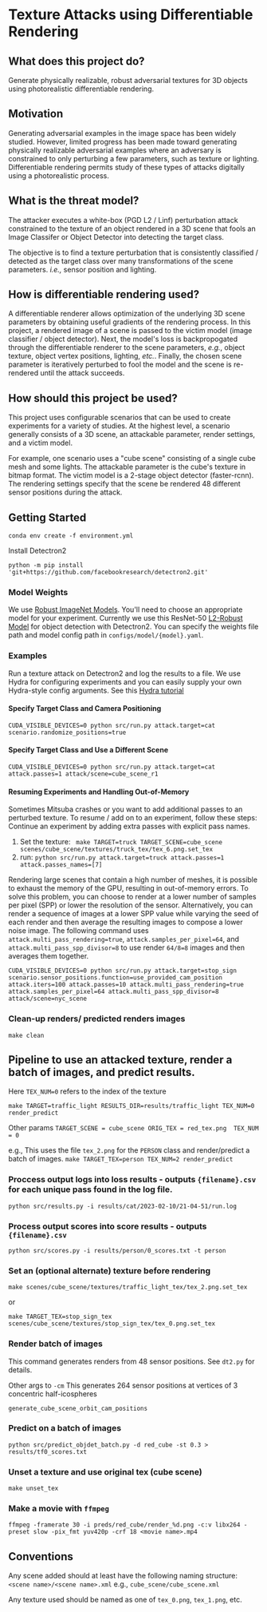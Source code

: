 # Texture Attacks using Differentiable Rendering

## What does this project do?  
Generate physically realizable, robust adversarial textures for 3D objects using photorealistic differentiable rendering. 

## Motivation
Generating adversarial examples in the image space has been widely studied.  However, limited progress has been made toward generating physically realizable adversarial examples where an adversary is constrained to only perturbing a few parameters, such as texture or lighting.  Differentiable rendering permits study of these types of attacks digitally using a photorealistic process.  

## What is the threat model?
The attacker executes a white-box (PGD L2 / Linf) perturbation attack constrained to the texture of an object rendered in a 3D scene that fools an Image Classifer or Object Detector into detecting the target class. 

The objective is to find a texture perturbation that is consistently classified / detected as the target class over many transformations of the scene parameters. _i.e.,_ sensor position and lighting. 

## How is differentiable rendering used?

A differentiable renderer allows optimization of the underlying 3D scene parameters by obtaining useful gradients of the rendering process. In this project, a rendered image of a scene is passed to the victim model (image classifier / object detector). Next, the model's loss is backpropogated through the differentiable renderer to the scene parameters, _e.g._, object texture, object vertex positions, lighting, _etc._. Finally, the chosen scene parameter is iteratively perturbed to fool the model and the scene is re-rendered until the attack succeeds. 

## How should this project be used?
This project uses configurable scenarios that can be used to create experiments for a variety of studies.  At the highest level, a scenario generally consists of a 3D scene, an attackable parameter, render settings, and a victim model.  

For example, one scenario uses a "cube scene" consisting of a single cube mesh and some lights.  The attackable parameter is the cube's texture in bitmap format. The victim model is a 2-stage object detector (faster-rcnn).  The rendering settings specify that the scene be rendered 48 different sensor positions during the attack.  


## Getting Started

`conda env create -f environment.yml`

Install Detectron2

`python -m pip install 'git+https://github.com/facebookresearch/detectron2.git'`

### Model Weights
We use [Robust ImageNet Models](https://github.com/microsoft/robust-models-transfer). You'll need to choose an appropriate model for your experiment. Currently we use this ResNet-50 [L2-Robust Model](https://robustnessws4285631339.blob.core.windows.net/public-models/robust_imagenet/resnet50_l2_eps0.03.ckpt?sv=2020-08-04&ss=bfqt&srt=sco&sp=rwdlacupitfx&se=2051-10-06T07:09:59Z&st=2021-10-05T23:09:59Z&spr=https,http&sig=U69sEOSMlliobiw8OgiZpLTaYyOA5yt5pHHH5%2FKUYgI%3D) for object detection with Detectron2. You can specify the weights file path and model config path in `configs/model/{model}.yaml`.


### Examples
Run a texture attack on Detectron2 and log the results to a file.  We use Hydra for configuring experiments and you can easily supply your own Hydra-style config arguments. See this [Hydra tutorial](https://hydra.cc/docs/tutorials/basic/your_first_app/simple_cli/)

#### Specify Target Class and Camera Positioning
`CUDA_VISIBLE_DEVICES=0 python src/run.py attack.target=cat scenario.randomize_positions=true`

#### Specify Target Class and Use a Different Scene
`CUDA_VISIBLE_DEVICES=0 python src/run.py attack.target=cat attack.passes=1 attack/scene=cube_scene_r1`

#### Resuming Experiments and Handling Out-of-Memory
Sometimes Mitsuba crashes or you want to add additional passes to an perturbed texture.  To resume / add on to an experiment, follow these steps:
Continue an experiment by adding extra passes with explicit pass names.
1. Set the texture:
` make TARGET=truck TARGET_SCENE=cube_scene scenes/cube_scene/textures/truck_tex/tex_6.png.set_tex`
2. run: `python src/run.py attack.target=truck attack.passes=1 attack.passes_names=[7]`


Rendering large scenes that contain a high number of meshes, it is possible to exhaust the memory of the GPU, resulting in out-of-memory errors.  To solve this problem, you can choose to render at a lower number of samples per pixel (SPP) or lower the resolution of the sensor.  Alternatively, you can render a sequence of images at a lower SPP value while varying the seed of each render and then average the resulting images to compose a lower noise image.  The following command uses `attack.multi_pass_rendering=true`, `attack.samples_per_pixel=64`, and `attack.multi_pass_spp_divisor=8` to use render `64/8=8` images and then averages them together.

`CUDA_VISIBLE_DEVICES=0 python src/run.py attack.target=stop_sign scenario.sensor_positions.function=use_provided_cam_position attack.iters=100 attack.passes=10 attack.multi_pass_rendering=true attack.samples_per_pixel=64 attack.multi_pass_spp_divisor=8 attack/scene=nyc_scene`

### Clean-up renders/ predicted renders images

`make clean`

## Pipeline to use an attacked texture, render a batch of images, and predict results. 
Here `TEX_NUM=0` refers to the index of the texture
 
`make TARGET=traffic_light RESULTS_DIR=results/traffic_light TEX_NUM=0 render_predict`

Other params
`TARGET_SCENE = cube_scene
ORIG_TEX = red_tex.png 
TEX_NUM = 0`

e.g., This uses the file `tex_2.png` for the `PERSON` class and render/predict a batch of images.
`make TARGET_TEX=person TEX_NUM=2 render_predict`


### Proccess output logs into loss results - outputs `{filename}.csv` for each unique pass found in the log file.

`python src/results.py -i results/cat/2023-02-10/21-04-51/run.log`

### Process output scores into score results - outputs `{filename}.csv`

`python src/scores.py -i results/person/0_scores.txt -t person`

### Set an (optional alternate) texture before rendering

`make scenes/cube_scene/textures/traffic_light_tex/tex_2.png.set_tex`

or 

`make TARGET_TEX=stop_sign_tex scenes/cube_scene/textures/stop_sign_tex/tex_0.png.set_tex`

### Render batch of images
This command generates renders from 48 sensor positions. See `dt2.py` for details.

Other args to `-cm` 
This generates 264 sensor positions at vertices of 3 concentric half-icospheres

`generate_cube_scene_orbit_cam_positions` 

### Predict on a batch of images

`python src/predict_objdet_batch.py -d red_cube -st 0.3 > results/tf0_scores.txt`

### Unset a texture and use original tex (cube scene)

`make unset_tex`

### Make a movie with `ffmpeg`
`ffmpeg -framerate 30 -i preds/red_cube/render_%d.png -c:v libx264 -preset slow -pix_fmt yuv420p -crf 18 <movie name>.mp4`

## Conventions
Any scene added should at least have the following naming structure:
`<scene name>/<scene name>.xml` e.g., `cube_scene/cube_scene.xml` 

Any texture used should be named as one of `tex_0.png`, `tex_1.png`, etc.
